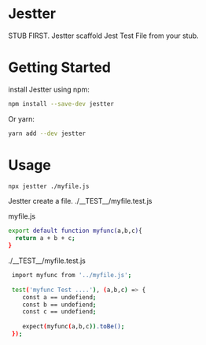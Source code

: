 # Jestter
STUB FIRST. Jestter scaffold Jest Test File from your stub.

# Getting Started
install Jestter using npm:
```bash
npm install --save-dev jestter
```
Or yarn:
```bash
yarn add --dev jestter
```

# Usage
```bash
npx jestter ./myfile.js
```
Jestter create a file.
  ./\_\_TEST\_\_/myfile.test.js

myfile.js
```bash
export default function myfunc(a,b,c){
  return a + b + c;
}
```

./\_\_TEST\_\_/myfile.test.js
```bash
 import myfunc from '../myfile.js';
 
 test('myfunc Test ....'), (a,b,c) => {
    const a == undefiend;
    const b == undefiend;
    const c == undefiend;
    
    expect(myfunc(a,b,c)).toBe();
 });
```
